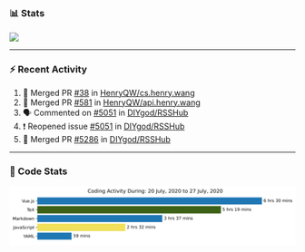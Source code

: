 ### :bar_chart: Stats

<a href="#">
  <img align="center" src="https://github-readme-stats.vercel.app/api?username=henryqw&count_private=true&show_icons=true" />
</a>
<!-- <a href="#">
  <img align="center" src="https://github-readme-stats-git-master.henryqw.vercel.app/api/top-langs/?username=HenryQW&layout=compact" />
</a> -->

---

### :zap: Recent Activity

<!--START_SECTION:activity-->

1. 🎉 Merged PR [#38](https://github.com//HenryQW/cs.henry.wang/pull/38) in [HenryQW/cs.henry.wang](https://github.com//HenryQW/cs.henry.wang)
2. 🎉 Merged PR [#581](https://github.com//HenryQW/api.henry.wang/pull/581) in [HenryQW/api.henry.wang](https://github.com//HenryQW/api.henry.wang)
3. 🗣 Commented on [#5051](https://github.com//DIYgod/RSSHub/issues/5051) in [DIYgod/RSSHub](https://github.com//DIYgod/RSSHub)
4. ❗️ Reopened issue [#5051](https://github.com//DIYgod/RSSHub/issues/5051) in [DIYgod/RSSHub](https://github.com//DIYgod/RSSHub)
5. 🎉 Merged PR [#5286](https://github.com//DIYgod/RSSHub/pull/5286) in [DIYgod/RSSHub](https://github.com//DIYgod/RSSHub)
<!--END_SECTION:activity-->

---

### :calendar: Code Stats

![WakaTime](https://github.com/HenryQW/HenryQW/blob/master/images/stat.svg)
